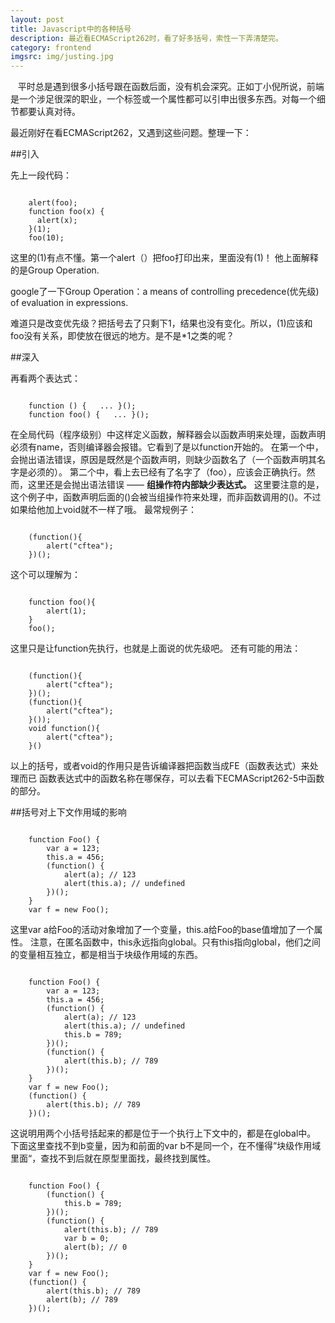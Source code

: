 ```yaml
---
layout: post
title: Javascript中的各种括号
description: 最近看ECMAScript262时，看了好多括号，索性一下弄清楚完。
category: frontend
imgsrc: img/justing.jpg
---
```


&nbsp;&nbsp;&nbsp;平时总是遇到很多小括号跟在函数后面，没有机会深究。正如丁小倪所说，前端是一个涉足很深的职业，一个标签或一个属性都可以引申出很多东西。对每一个细节都要认真对待。

最近刚好在看ECMAScript262，又遇到这些问题。整理一下：

##引入

先上一段代码：


<pre><code>
	alert(foo);
	function foo(x) {
	  alert(x);
	}(1); 
	foo(10);
</code></pre>
	

这里的(1)有点不懂。第一个alert（）把foo打印出来，里面没有(1)！
他上面解释的是Group Operation.

google了一下Group Operation：a means of controlling precedence(优先级) of evaluation in expressions.

难道只是改变优先级？把括号去了只剩下1，结果也没有变化。所以，(1)应该和foo没有关系，即使放在很远的地方。是不是*1之类的呢？

##深入

再看两个表达式：


<pre><code>
	function () {   ... }();
	function foo() {   ... }();
</code></pre>


在全局代码（程序级别）中这样定义函数，解释器会以函数声明来处理，函数声明必须有name，否则编译器会报错。它看到了是以function开始的。 在第一个中，会抛出语法错误，原因是既然是个函数声明，则缺少函数名了（一个函数声明其名字是必须的）。
第二个中，看上去已经有了名字了（foo），应该会正确执行。然而，这里还是会抛出语法错误 —— **组操作符内部缺少表达式。** 这里要注意的是，这个例子中，函数声明后面的()会被当组操作符来处理，而非函数调用的()。不过如果给他加上void就不一样了哦。
最常规例子：


<pre><code>
	(function(){
	    alert("cftea");
	})();
</code></pre>
	

这个可以理解为：


<pre><code>
	function foo(){
    	alert(1);
	}
	foo();
</code></pre>
	
这里只是让function先执行，也就是上面说的优先级吧。
还有可能的用法：


<pre><code>
	(function(){
	    alert("cftea");
	})();
	(function(){
	    alert("cftea");
	}());
	void function(){
	    alert("cftea");
	}()
</code></pre>
	

以上的括号，或者void的作用只是告诉编译器把函数当成FE（函数表达式）来处理而已
函数表达式中的函数名称在哪保存，可以去看下ECMAScript262-5中函数的部分。

##括号对上下文作用域的影响

<pre><code>
	function Foo() {
	    var a = 123;
	    this.a = 456;
	    (function() {
	        alert(a); // 123
	        alert(this.a); // undefined
	    })();
	}
	var f = new Foo();
</code></pre>
	
这里var a给Foo的活动对象增加了一个变量，this.a给Foo的base值增加了一个属性。
注意，在匿名函数中，this永远指向global。只有this指向global，他们之间的变量相互独立，都是相当于块级作用域的东西。

	
<pre><code>
	function Foo() {
	    var a = 123;
	    this.a = 456;
	    (function() {
	        alert(a); // 123
	        alert(this.a); // undefined
	        this.b = 789;
	    })();
	    (function() {
	        alert(this.b); // 789
	    })();
	}
	var f = new Foo();
	(function() {
	    alert(this.b); // 789
	})();
</code></pre>
	
这说明用两个小括号括起来的都是位于一个执行上下文中的，都是在global中。
下面这里查找不到b变量，因为和前面的var b不是同一个，在不懂得”块级作用域里面“，查找不到后就在原型里面找，最终找到属性。


<pre><code>
	function Foo() {
	    (function() {
	        this.b = 789;
	    })();
	    (function() {
	        alert(this.b); // 789
	        var b = 0;
	        alert(b); // 0
	    })();
	}
	var f = new Foo();
	(function() {
	    alert(this.b); // 789
	    alert(b); // 789
	})();
</code></pre>
	

